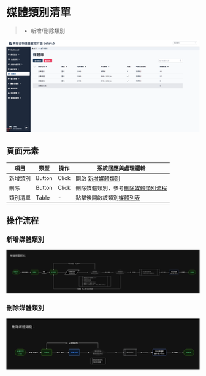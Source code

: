 # 媒體類別清單
> - 新增/刪除類別


![畫面示意](asset/mediafolder-list.png)

## 頁面元素

| 項目 | 類型 | 操作 | 系統回應與處理邏輯 |
| --- | --- | --- | --- |
| 新增類別 | Button | Click | 開啟 [新增媒體類別](Pages/Beauty/media/add-mediafolder.md)|
| 刪除 | Button | Click | 刪除媒體類別，參考[刪除媒體類別流程](Pages/Beauty/media/mediafolder-list.md#刪除媒體類別) |
| 類別清單 | Table | - | 點擊後開啟該類別[媒體列表](Pages/Beauty/media/media-list.md) |


## 操作流程

### 新增媒體類別
![新增媒體類別](asset/add-mediafolder-flow.png)

### 刪除媒體類別
![刪除媒體類別](asset/delete-mediafolder-flow.png)


